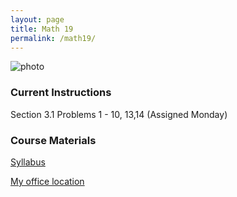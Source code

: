 ```yaml
---
layout: page
title: Math 19
permalink: /math19/
---
```


![photo](https://upload.wikimedia.org/wikipedia/commons/3/34/Sec2tan.gif)

### Current Instructions
Section 3.1 Problems 1 - 10, 13,14 (Assigned Monday)



### Course Materials

[Syllabus](http://www.uvm.edu/~bfemery/Math19Syllabus.pdf)

[My office location](http://www.uvm.edu/~bfemery/math10/FarrellHallLocation.png)
